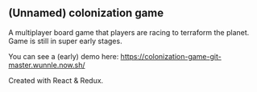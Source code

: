 

## (Unnamed) colonization game

A multiplayer board game that players are racing to terraform the planet. Game is still in super early stages.

You can see a (early) demo here: https://colonization-game-git-master.wunnle.now.sh/

Created with React & Redux.
